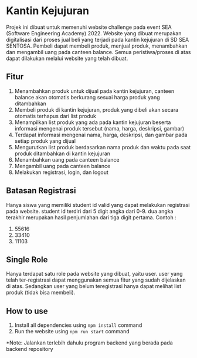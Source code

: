 # Kantin Kejujuran

Projek ini dibuat untuk memenuhi website challenge pada event SEA (Software Engineering Academy) 2022. Website yang dibuat merupakan digitalisasi dari proses jual beli yang terjadi pada kantin kejujuran di SD SEA SENTOSA. Pembeli dapat membeli produk, menjual produk, menambahkan dan mengambil uang pada canteen balance. Semua peristiwa/proses di atas dapat dilakukan melalui website yang telah dibuat. 

## Fitur
1. Menambahkan produk untuk dijual pada kantin kejujuran, canteen balance akan otomatis berkurang sesuai harga produk yang ditambahkan
2. Membeli produk di kantin kejujuran, produk yang dibeli akan secara otomatis terhapus dari list produk
3. Menampilkan list produk yang ada pada kantin kejujuran beserta informasi mengenai produk tersebut (nama, harga, deskripsi, gambar)
4. Terdapat informasi mengenai nama, harga, deskripsi, dan gambar pada setiap produk yang dijual
5. Mengurutkan list produk berdasarkan nama produk dan waktu pada saat produk ditambahkan di kantin kejujuran
6. Menambahkan uang pada canteen balance
7. Mengambil uang pada canteen balance
8. Melakukan registrasi, login, dan logout

## Batasan Registrasi
Hanya siswa yang memiliki student id valid yang dapat melakukan registrasi pada website. student id terdiri dari 5 digit angka dari 0-9. dua angka terakhir merupakan hasil penjumlahan dari tiga digit pertama.
Contoh :
  1. 55616
  2. 33410
  3. 11103

## Single Role

Hanya terdapat satu role pada website yang dibuat, yaitu user. user yang telah ter-registrasi dapat menggunakan semua fitur yang sudah dijelaskan di atas. Sedangkan user yang belum teregistrasi hanya dapat melihat list produk (tidak bisa membeli).

## How to use
1. Install all dependencies using `npm install` command
2. Run the website using `npm run start` command

*Note: Jalankan terlebih dahulu program backend yang berada pada backend repository
